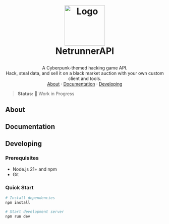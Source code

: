 <!-- LOGO -->
<h1>
<p align="center">
  <img src="https://github.com/user-attachments/assets/3f6d49eb-60a0-4144-8992-eccb675bca66" alt="Logo" width="128">
  <br>NetrunnerAPI
</h1>
  <p align="center">
A Cyberpunk-themed hacking game API.<br>Hack, steal data, and sell it on a black market auction with your own custom client and tools.
    <br />
    <a href="#about">About</a>
    ·
    <a href="#documentation">Documentation</a>
    ·
    <a href="#developing">Developing</a>
  </p>
</p>

> **Status:** 🚧 Work in Progress

## About

## Documentation

## Developing

### Prerequisites

- Node.js 21+ and npm
- Git

### Quick Start

```bash
# Install dependencies
npm install

# Start development server
npm run dev
```

